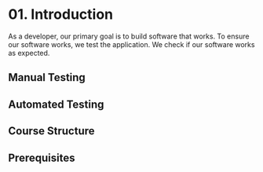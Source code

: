 # 01. Introduction

As a developer, our primary goal is to build software that works. To ensure our software works, we test the application. We check if our software works as expected.

## Manual Testing

## Automated Testing

## Course Structure

## Prerequisites
